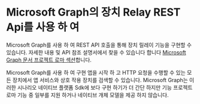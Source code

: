 # <a name="using-microsoft-graphs-device-relay-rest-apis"></a>Microsoft Graph의 장치 Relay REST Api를 사용 하 여

Microsoft Graph를 사용 하 여 REST API 호출을 통해 장치 릴레이 기능을 구현할 수 있습니다. 자세한 내용 및 API 참조 설명서에서 찾을 수 있습니다 합니다 [Microsoft Graph 문서 프로젝트 로마 섹션](https://developer.microsoft.com/graph/docs/api-reference/beta/resources/project_rome_overview#devices)합니다.

Microsoft Graph를 사용 하 여 구현 앱을 시작 하 고 HTTP 요청을 수행할 수 있는 모든 장치에서 앱 서비스와 상호 작용 장치를 검색할 수 있습니다. Microsoft Graph는 이러한 시나리오 네이티브 플랫폼 Sdk에 보다 구현 하기가 더 간단 하지만 기능 프로젝트 로마 기능 중 일부를 지원 하거나 네이티브 개체 모델을 제공 하지 않습니다.